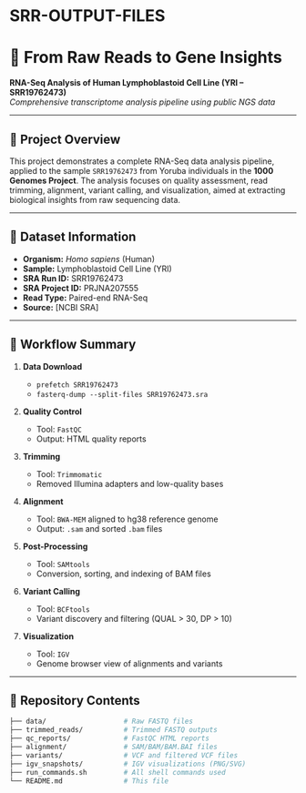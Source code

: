 # SRR-OUTPUT-FILES
# 🧬 From Raw Reads to Gene Insights  
**RNA-Seq Analysis of Human Lymphoblastoid Cell Line (YRI – SRR19762473)**  
_Comprehensive transcriptome analysis pipeline using public NGS data_

---

## 📌 Project Overview

This project demonstrates a complete RNA-Seq data analysis pipeline, applied to the sample `SRR19762473` from Yoruba individuals in the **1000 Genomes Project**. The analysis focuses on quality assessment, read trimming, alignment, variant calling, and visualization, aimed at extracting biological insights from raw sequencing data.

---

## 🧬 Dataset Information

- **Organism:** *Homo sapiens* (Human)  
- **Sample:** Lymphoblastoid Cell Line (YRI)  
- **SRA Run ID:** SRR19762473  
- **SRA Project ID:** PRJNA207555  
- **Read Type:** Paired-end RNA-Seq  
- **Source:** [NCBI SRA]
---

## 🧪 Workflow Summary

1. **Data Download**
   - `prefetch SRR19762473`
   - `fasterq-dump --split-files SRR19762473.sra`

2. **Quality Control**
   - Tool: `FastQC`
   - Output: HTML quality reports

3. **Trimming**
   - Tool: `Trimmomatic`
   - Removed Illumina adapters and low-quality bases

4. **Alignment**
   - Tool: `BWA-MEM` aligned to hg38 reference genome
   - Output: `.sam` and sorted `.bam` files

5. **Post-Processing**
   - Tool: `SAMtools`
   - Conversion, sorting, and indexing of BAM files

6. **Variant Calling**
   - Tool: `BCFtools`
   - Variant discovery and filtering (QUAL > 30, DP > 10)

7. **Visualization**
   - Tool: `IGV`
   - Genome browser view of alignments and variants

---

## 📂 Repository Contents

```bash
├── data/                   # Raw FASTQ files
├── trimmed_reads/          # Trimmed FASTQ outputs
├── qc_reports/             # FastQC HTML reports
├── alignment/              # SAM/BAM/BAM.BAI files
├── variants/               # VCF and filtered VCF files
├── igv_snapshots/          # IGV visualizations (PNG/SVG)
├── run_commands.sh         # All shell commands used
└── README.md               # This file
